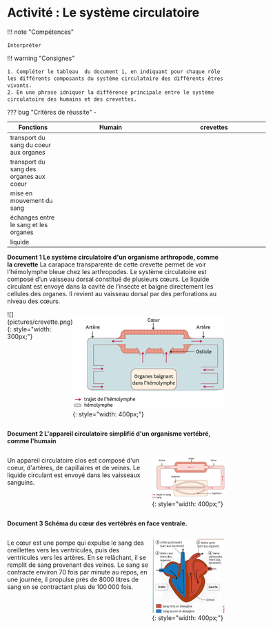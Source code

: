 # Activité : Le système circulatoire

!!! note "Compétences"

    Interpréter 

!!! warning "Consignes"

    1. Compléter le tableau  du document 1, en indiquant pour chaque rôle les différents composants du système circulatoire des différents êtres vivants.
    2. En une phrase idniquer la différence principale entre le système circulatoire des humains et des crevettes.

    
??? bug "Critères de réussite"
    - 


<table style="width:600px">
<thead>
<tr>
<th style="width:20%">Fonctions</th>
<th style="width:40%">Humain</th>
<th style="width:40%">crevettes</th>
</tr>
</thead>
<tbody>
<tr>
<td>transport du sang du coeur aux organes</td>
<td></td>
<td></td>
</tr>
<tr>
<td>transport du sang des organes aux coeur</td>
<td></td>
<td></td>
</tr>
<tr>
<td>mise en mouvement du sang</td>
<td></td>
<td></td>
</tr>
<tr>
<td>échanges entre le sang et les organes</td>
<td></td>
<td></td>
</tr>
<tr>
<td>liquide</td>
<td></td>
<td></td>
</tr>
</tbody>
</table>

**Document  1 Le système circulatoire d'un organisme arthropode, comme la crevette**
La carapace transparente de cette crevette permet de voir l'hémolymphe bleue chez les
arthropodes.
Le système circulatoire est composé d’un vaisseau dorsal constitué de plusieurs cœurs. Le liquide circulant est envoyé dans la cavité de l’insecte et baigne directement les cellules des organes.
Il revient au vaisseau dorsal par des perforations au niveau des cœurs.

<div markdown style="display:flex; flex-direction: row;">
![](pictures/crevette.png){: style="width: 300px;"}


![](pictures/systCircuCrevette.png){: style="width: 400px;"}

</div>


**Document 2 L'appareil circulatoire simplifié d'un organisme vertébré, comme l'humain**
<div markdown style="display:flex; flex-direction: row;">
<div markdown style="display:flex; flex: 2 1 0 ;flex-direction: column;">

Un appareil circulatoire clos est composé d'un coeur, d'artères, de capillaires et de veines. Le liquide circulant est envoyé dans les vaisseaux sanguins.
</div>

<div markdown style="display:flex; flex: 1 1 0 ;flex-direction: column;">

![](pictures/systCircuHumain.png){: style="width: 400px;"}

</div>
</div>


**Document 3 Schéma du cœur des vertébrés en face ventrale.**

<div markdown style="display:flex; flex-direction: row;">
<div markdown style="display:flex; flex: 2 1 0 ;flex-direction: column;">

Le cœur est une pompe qui expulse le sang des oreillettes vers les ventricules, puis des ventricules vers les artères. En se relâchant, il se remplit de sang provenant des veines. Le sang se contracte environ 70 fois par minute au repos, en une journée, il propulse près de 8000 litres de sang en se contractant plus de 100 000 fois.

</div>

<div markdown style="display:flex; flex: 1 1 0 ;flex-direction: column;">


![](pictures/schemaCoeur.png){: style="width: 400px;"}

</div>
</div>


